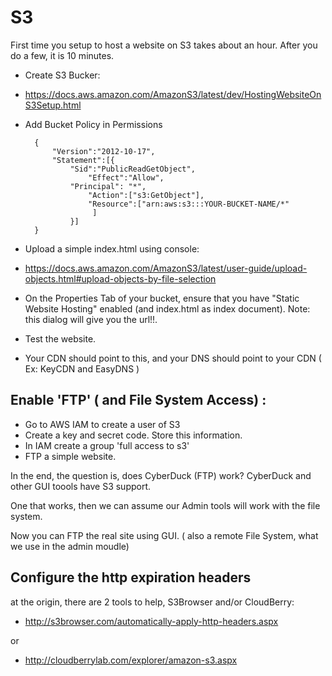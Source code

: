 # S3


First time you setup to host a website on S3 takes about an hour. After you do a few, it is
10 minutes.


- Create S3 Bucker:

- https://docs.aws.amazon.com/AmazonS3/latest/dev/HostingWebsiteOnS3Setup.html

- Add Bucket Policy in Permissions

		{
			"Version":"2012-10-17",
			"Statement":[{
				"Sid":"PublicReadGetObject",
					"Effect":"Allow",
				"Principal": "*",
					"Action":["s3:GetObject"],
					"Resource":["arn:aws:s3:::YOUR-BUCKET-NAME/*"
					 ]
				}]
		}

- Upload a simple index.html using console:
- https://docs.aws.amazon.com/AmazonS3/latest/user-guide/upload-objects.html#upload-objects-by-file-selection

- On the Properties Tab of your bucket, ensure that you have "Static Website Hosting" enabled (and index.html as index document). Note: this dialog will give you the url!!.

- Test the website.

- Your CDN should point to this, and your DNS should point to your CDN ( Ex: KeyCDN and EasyDNS )


## Enable 'FTP' ( and File System Access) :
- Go to AWS IAM to create a user of S3
- Create a key and secret code. Store this information.
- In IAM create a group 'full access to s3'
- FTP a simple website.

In the end, the question is, does CyberDuck (FTP) work? CyberDuck and other GUI toools have S3 support.

One that works, then we can assume our Admin tools will work with the file system.

Now you can FTP the real site using GUI.
( also a remote File System, what we use in the admin moudle)

## Configure the http expiration headers
at the origin, there are 2 tools to help, S3Browser and/or CloudBerry:

- http://s3browser.com/automatically-apply-http-headers.aspx

or

- http://cloudberrylab.com/explorer/amazon-s3.aspx

